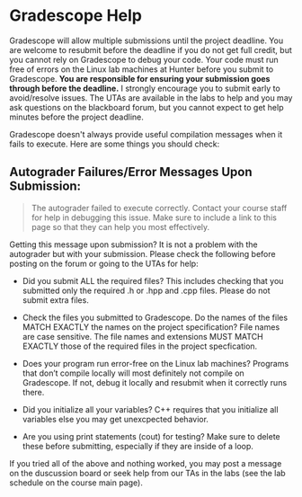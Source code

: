 
# Gradescope Help

Gradescope will allow multiple submissions until the project deadline. You are welcome to resubmit before the deadline if you do not get full credit, but you cannot rely on Gradescope to debug your code. Your code must run free of errors on the Linux lab machines at Hunter before you submit to Gradescope. **You are responsible for ensuring your submission goes through before the deadline.** I strongly encourage you to submit early to avoid/resolve issues. The UTAs  are available in the labs to help and you may ask questions on the blackboard forum, but you cannot expect to get help minutes before the project deadline.

Gradescope doesn't always provide useful compilation messages when it fails to execute. Here are some things you should check:
  
## Autograder Failures/Error Messages Upon Submission:
> The autograder failed to execute correctly. Contact your course staff for help in debugging this issue. Make sure to include a link to this page so that they can help you most effectively.

Getting this message upon submission? It is not a problem with the autograder but with your submission. Please check the following before posting on the forum or going to the UTAs for help:

- Did you submit ALL the required files? This includes checking that you submitted only the required .h or .hpp and .cpp files. Please do not submit extra files.

- Check the files you submitted to Gradescope. Do the names of the files MATCH EXACTLY the names on the project specification? File names are case sensitive. The file names and extensions MUST MATCH EXACTLY those of the required files in the project specfication.

- Does your program run error-free on the Linux lab machines? Programs that don’t compile locally will most definitely not compile on Gradescope. If not, debug it locally and resubmit when it correctly runs there.

- Did you initialize all your variables? C++ requires that you initialize all variables else you may get unexcpected behavior.

- Are you using print statements (cout) for testing? Make sure to delete these before submitting, especially if they are inside of a loop.

If you tried all of the above and nothing worked, you may post a message on the duscussion board or seek help from our TAs in the labs (see the lab schedule on the course main page).
